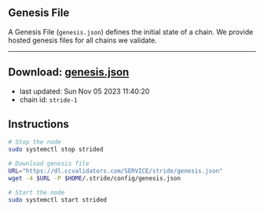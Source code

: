 ## Genesis File
A Genesis File (`genesis.json`) defines the initial state of a chain. We provide hosted genesis files for all chains we validate.

---
**Download: [genesis.json](https://dl.ccvalidators.com/SERVICE/stride/genesis.json)**
---

- last updated: Sun Nov 05 2023 11:40:20
- chain id: `stride-1`

## Instructions
```sh
# Stop the node
sudo systemctl stop strided

# Download genesis file
URL="https://dl.ccvalidators.com/SERVICE/stride/genesis.json"
wget -4 $URL -P $HOME/.stride/config/genesis.json

# Start the node
sudo systemctl start strided
```
